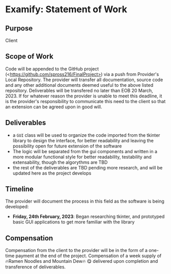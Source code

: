 # Examify: Statement of Work

## Purpose

Client <Math Teacher> of Fake High School, Somewhere BFE, is seeking assistance from provider, Sean Ross, an independent contractor in developing a piece of software. The purpose of this contracted project is to create a software tool that can generate electronic exams from documents and provide students with an accurate assessment of their performance. The software will allow instructors to easily create and customize exams in a variety of formats, including multiple-choice, short answer, and essay questions. The input document will be scanned by the software and converted into an electronic exam format, with questions and answer choices automatically extracted and formatted. Once students complete the exam, the software will analyze their responses and provide an overall grade, as well as individual feedback on each question. The goal of this project is to provide a fast, efficient, and accurate way for instructors to create and grade exams, while also providing students with a comprehensive assessment of their performance.

## Scope of Work

Code will be appended to the GitHub project (\<https://github.com/spross216/FinalProject>) via a push from Provider's Local Repository. The provider will transfer all documentation, source code and any other additional documents deemed useful to the above listed repository.
Deliverables will be transfered no later than EOB 20 March, 2023. If for whatever reason the provider is unable to meet this deadline, it is the provider's responsibility to communicate this need to the client so that an extension can be agreed upon in good will. 

## Deliverables

- a `GUI` class will be used to organize the code imported from the tkinter library to design the interface, for better readability and leaving the possibility open for future extension of the software
- The logic will be separated from the gui components and written in a more modular functional style for better readability, testability and extensability, though the algorythms are TBD
- the rest of the deliverables are TBD pending more research, and will be updated here as the project develops

## Timeline

The provider will document the process in this field as the software is being developed:
- **Friday, 24th February, 2023**: Began researching tkinter, and prototyped basic GUI applications to get more familiar with the library

## Compensation

Compensation from the client to the provider will be in the form of a one-time payment at the end of the project. Compensation of a week supply of :fire:Ramen Noodles and Mountain Dew:fire: :yum: delivered upon completion and transference of deliverables. 